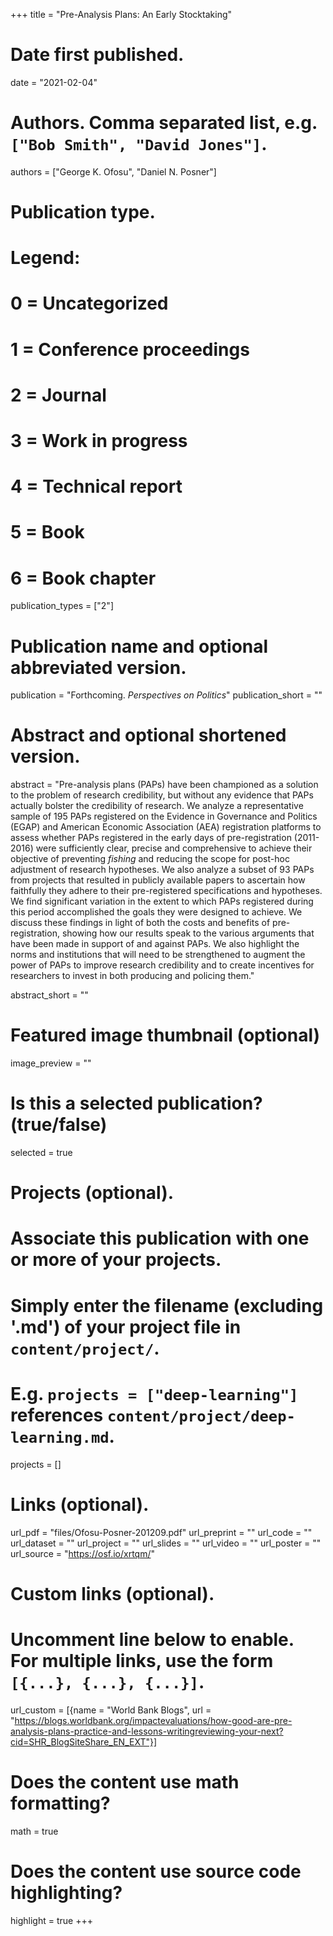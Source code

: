 +++
title = "Pre-Analysis Plans: An Early Stocktaking"

# Date first published.
date = "2021-02-04"

# Authors. Comma separated list, e.g. `["Bob Smith", "David Jones"]`.
authors = ["George K. Ofosu", "Daniel N. Posner"]

# Publication type.
# Legend:
# 0 = Uncategorized
# 1 = Conference proceedings
# 2 = Journal
# 3 = Work in progress
# 4 = Technical report
# 5 = Book
# 6 = Book chapter
publication_types = ["2"]

# Publication name and optional abbreviated version.
publication = "Forthcoming. *Perspectives on Politics*"
publication_short = ""

# Abstract and optional shortened version.

abstract = "Pre-analysis plans (PAPs) have been championed as a solution to the problem of research credibility, but without any evidence that PAPs actually bolster the credibility of research. We analyze a representative sample of 195 PAPs registered on the Evidence in Governance and Politics (EGAP) and American Economic Association (AEA) registration platforms to assess whether PAPs registered in the early days of pre-registration (2011-2016) were sufficiently clear, precise and comprehensive to achieve their objective of preventing *fishing* and reducing the scope for post-hoc adjustment of research hypotheses. We also analyze a subset of 93 PAPs from projects that resulted in publicly available papers to ascertain how faithfully they adhere to their pre-registered specifications and hypotheses. We find significant variation in the extent to which PAPs registered during this period accomplished the goals they were designed to achieve. We discuss these findings in light of both the costs and benefits of pre-registration, showing how our results speak to the various arguments that have been made in support of and against PAPs.  We also highlight the norms and institutions that will need to be strengthened to augment the power of PAPs to improve research credibility and to create incentives for researchers to invest in both producing and policing them."

abstract_short = ""

# Featured image thumbnail (optional)
image_preview = ""

# Is this a selected publication? (true/false)
selected = true

# Projects (optional).
#   Associate this publication with one or more of your projects.
#   Simply enter the filename (excluding '.md') of your project file in `content/project/`.
#   E.g. `projects = ["deep-learning"]` references `content/project/deep-learning.md`.
projects = []

# Links (optional).
url_pdf = "files/Ofosu-Posner-201209.pdf"
url_preprint = ""
url_code = ""
url_dataset = ""
url_project = ""
url_slides = ""
url_video = ""
url_poster = ""
url_source = "https://osf.io/xrtqm/"

# Custom links (optional).
#   Uncomment line below to enable. For multiple links, use the form `[{...}, {...}, {...}]`.
url_custom = [{name = "World Bank Blogs", url = "https://blogs.worldbank.org/impactevaluations/how-good-are-pre-analysis-plans-practice-and-lessons-writingreviewing-your-next?cid=SHR_BlogSiteShare_EN_EXT"}]

# Does the content use math formatting?
math = true

# Does the content use source code highlighting?
highlight = true
+++
